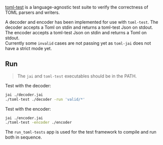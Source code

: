 [toml-test](https://github.com/toml-lang/toml-test) is a language-agnostic test suite to verify the correctness of TOML parsers and writers.

A decoder and encoder has been implemented for use with `toml-test`. The decoder accepts a Toml on stdin and returns a toml-test Json on stdout. The encoder accepts a toml-test Json on stdin and returns a Toml on stdout.  
Currently some `invalid` cases are not passing yet as `toml-jai` does not have a strict mode yet.

## Run

> The `jai` and `toml-test` executables should be in the PATH.

Test with the decoder:
```sh
jai ./decoder.jai
./toml-test ./decoder -run 'valid/*'
```

Test with the encoder:
```sh
jai ./encoder.jai
./toml-test -encoder ./encoder
```

The `run_toml-tests` app is used for the test framework to compile and run both in sequence.
